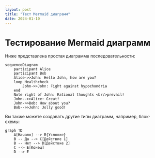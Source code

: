 ```yaml
---
layout: post
title: "Тест Mermaid диаграмм"
date: 2024-01-10
---
```


# Тестирование Mermaid диаграмм

Ниже представлена простая диаграмма последовательности:

```mermaid
sequenceDiagram
    participant Alice
    participant Bob
    Alice->>John: Hello John, how are you?
    loop Healthcheck
        John->>John: Fight against hypochondria
    end
    Note right of John: Rational thoughts <br/>prevail!
    John-->>Alice: Great!
    John->>Bob: How about you?
    Bob-->>John: Jolly good!
```

Вы также можете создавать другие типы диаграмм, например, блок-схемы:

```mermaid
graph TD
    A[Начало] --> B{Условие}
    B -- Да --> C[Действие 1]
    B -- Нет --> D[Действие 2]
    C --> E[Конец]
    D --> E
```
